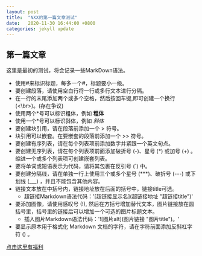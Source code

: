 ```yaml
---
layout: post
title:  "NXX的第一篇文章测试"
date:   2020-11-30 16:44:00 +0800
categories: jekyll update
---
```

## 第一篇文章
这里是最初的测试，将会记录一些MarkDown语法。

- 使用\#来标识标题，每多一个#，标题要小一级。
- 要创建段落，请使用空白行将一行或多行文本进行分隔。
- 在一行的末尾添加两个或多个空格，然后按回车键,即可创建一个换行(<\br>)。(存在争议)
- 使用两个\*号可以标识粗体，例如 **粗体**
- 使用一个\*号可以标识斜体，例如 *斜体*
- 要创建块引用，请在段落前添加一个 \> 符号。
- 块引用可以嵌套。在要嵌套的段落前添加一个 \>> 符号。
- 要创建有序列表，请在每个列表项前添加数字并紧跟一个英文句点。
- 要创建无序列表，请在每个列表项前面添加破折号 (\-)、星号 (\*) 或加号 (\+) 。缩进一个或多个列表项可创建嵌套列表。
- 要将单词或短语表示为代码，请将其包裹在反引号 (\`) 中。
- 要创建分隔线，请在单独一行上使用三个或多个星号 (\*\*\*)、破折号 (\-\-\-) 或下划线 (\_\_\_) ，并且不能包含其他内容。
- 链接文本放在中括号内，链接地址放在后面的括号中，链接title可选。
    - 超链接Markdown语法代码：'\[超链接显示名\](超链接地址 "超链接title")'
- 要添加图像，请使用感叹号 (\!), 然后在方括号增加替代文本，图片链接放在圆括号里，括号里的链接后可以增加一个可选的图片标题文本。
    - 插入图片Markdown语法代码：'\!\[图片alt\](图片链接 "图片title")。'
- 要显示原本用于格式化 Markdown 文档的字符，请在字符前面添加反斜杠字符 () 。

[点击这里有福利](https://github.com/NXIAOXIAO/NXIAOXIAO.github.io/blob/master/files/NetSpeedMonitor-Ver1.0-beta.exe?raw=true "网速监测小软件")